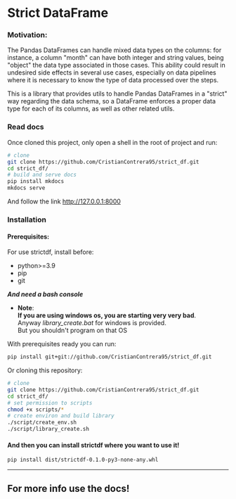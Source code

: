 # Strict DataFrame


### Motivation:

The Pandas DataFrames can handle mixed data types on the columns: for instance, a column "month" can have both integer and string values, being "object" the data type associated in those cases. This ability could result in undesired side effects in several use cases, especially on data pipelines where it is necessary to know the type of data processed over the steps.


This is a library that provides utils to handle Pandas DataFrames in a "strict" way regarding the data schema, so a DataFrame enforces a proper data type for each of its columns, as well as other related utils.


### Read docs
Once cloned this project, only open a shell in the root of project and run:
``` bash
# clone
git clone https://github.com/CristianContrera95/strict_df.git
cd strict_df/
# build and serve docs
pip install mkdocs
mkdocs serve
```
And follow the link http://127.0.0.1:8000


### Installation

#### Prerequisites:
For use strictdf, install before:
- python>=3.9
- pip
- git

***And need a bash console***

- **Note**:  
    **If you are using windows os, you are starting very very bad**.   
    Anyway *library_create.bat* for windows is provided.  
    But you shouldn't program on that OS

With prerequisites ready you can run:

``` bash
pip install git+git://github.com/CristianContrera95/strict_df.git
```

Or cloning this repository:

``` bash
# clone
git clone https://github.com/CristianContrera95/strict_df.git
cd strict_df/
# set permission to scripts
chmod +x scripts/*
# create environ and build library
./script/create_env.sh
./script/library_create.sh
```

#### And then you can install strictdf where you want to use it! 

``` bash
pip install dist/strictdf-0.1.0-py3-none-any.whl
```
---
##  For more info use the docs!
